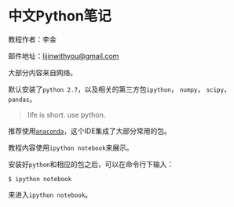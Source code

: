 # 中文Python笔记

教程作者：李金

邮件地址：lijinwithyou@gmail.com

大部分内容来自网络。

默认安装了`python 2.7`，以及相关的第三方包`ipython`， `numpy`， `scipy`，`pandas`。

> life is short. use python.

推荐使用[`anaconda`](http://www.continuum.io/downloads)，这个IDE集成了大部分常用的包。

教程内容使用`ipython notebook`来展示。

安装好`python`和相应的包之后，可以在命令行下输入：

```
$ ipython notebook
```
来进入`ipython notebook`。
